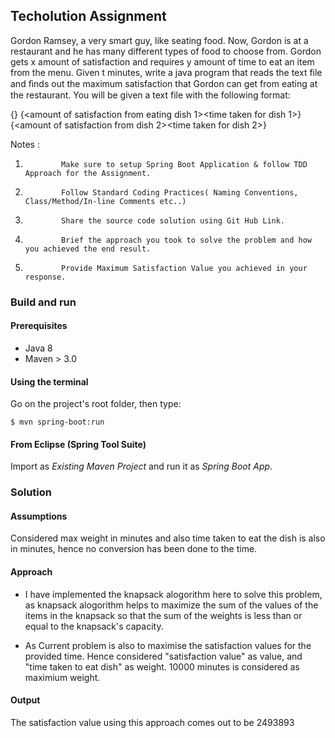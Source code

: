 ## Techolution Assignment

Gordon Ramsey, a very smart guy, like seating food. Now, Gordon is at a restaurant and he has many different types of food to choose from. Gordon gets x amount of satisfaction and requires y amount of time to eat an item from the menu. Given t minutes, write a java program that reads the text file and ﬁnds out the maximum satisfaction that Gordon can get from eating at the restaurant. You will be given a text file with the following format:

{<t><Number of items on menu>}
{<amount of satisfaction from eating dish 1><time taken for dish 1>}
{<amount of satisfaction from dish 2><time taken for dish 2>}
 

Notes :
 
1.             Make sure to setup Spring Boot Application & follow TDD Approach for the Assignment.
2.             Follow Standard Coding Practices( Naming Conventions, Class/Method/In-line Comments etc..)
3.             Share the source code solution using Git Hub Link.
4.             Brief the approach you took to solve the problem and how you achieved the end result.
5.             Provide Maximum Satisfaction Value you achieved in your response.


### Build and run


#### Prerequisites

- Java 8
- Maven > 3.0

#### Using the terminal

Go on the project's root folder, then type:

    $ mvn spring-boot:run

#### From Eclipse (Spring Tool Suite)

Import as *Existing Maven Project* and run it as *Spring Boot App*.

### Solution

#### Assumptions
Considered max weight in minutes and also time taken to eat the dish is also in minutes, hence no conversion has been done to the time.

#### Approach
- I have implemented the knapsack alogorithm here to solve this problem, as knapsack alogorithm helps to maximize the sum of the values of the items in the knapsack so that the sum of the weights is less than or equal to the knapsack's capacity. 

- As Current problem is also to maximise the satisfaction values for the provided time. Hence considered "satisfaction value" as value, and "time taken to eat dish" as weight. 10000 minutes is considered as maximium weight.

#### Output
The satisfaction value using this approach comes out to be 2493893

